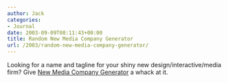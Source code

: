 ```yaml
---
author: Jack
categories:
- Journal
date: 2003-09-09T08:11:43+00:00
title: Random New Media Company Generator
url: /2003/random-new-media-company-generator/
---
```


Looking for a name and tagline for your shiny new design/interactive/media firm? Give [New Media Company Generator][1] a whack at it.

 [1]: http://adactio.com/journal/display.php/20030509135127.xml "Journal"